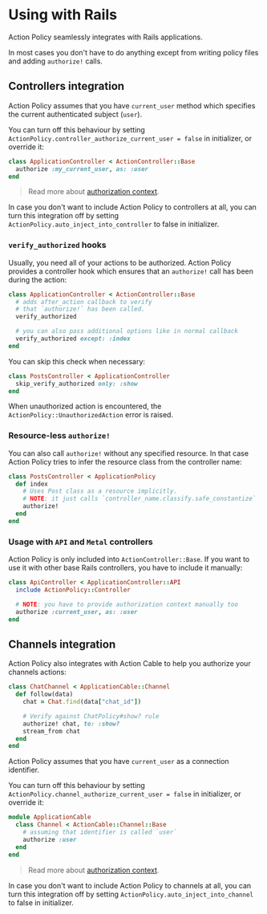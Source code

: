 # Using with Rails

Action Policy seamlessly integrates with Rails applications.

In most cases you don't have to do anything except from writing policy files and adding `authorize!` calls.

## Controllers integration

Action Policy assumes that you have `current_user` method which specifies the current authenticated subject (`user`).

You can turn off this behaviour by setting `ActionPolicy.controller_authorize_current_user = false` in initializer, or override it:

```ruby
class ApplicationController < ActionController::Base
  authorize :my_current_user, as: :user
end
```

> Read more about [authorization context](authorization_context.md).

In case you don't want to include Action Policy to controllers at all,
you can turn this integration off by setting `ActionPolicy.auto_inject_into_controller` to false
in initializer.

### `verify_authorized` hooks

Usually, you need all of your actions to be authorized. Action Policy provides a controller hook which ensures that an `authorize!` call has been during the action:

```ruby
class ApplicationController < ActionController::Base
  # adds after_action callback to verify
  # that `authorize!` has been called.
  verify_authorized

  # you can also pass additional options like in normal callback
  verify_authorized except: :index
end
```

You can skip this check when necessary:

```ruby
class PostsController < ApplicationController
  skip_verify_authorized only: :show
end
```

When unauthorized action is encountered, the `ActionPolicy::UnauthorizedAction` error is raised.

### Resource-less `authorize!`

You can also call `authorize!` without any specified resource.
In that case Action Policy tries to infer the resource class from the controller name:

```ruby
class PostsController < ApplicationPolicy
  def index
    # Uses Post class as a resource implicitly.
    # NOTE: it just calls `controller_name.classify.safe_constantize`
    authorize!
  end
end
```

### Usage with `API` and `Metal` controllers

Action Policy is only included into `ActionController::Base`. If you want to use it with other base Rails controllers, you have to include it manually:

```ruby
class ApiController < ApplicationController::API
  include ActionPolicy::Controller

  # NOTE: you have to provide authorization context manually too
  authorize :current_user, as: :user
end
```

## Channels integration

Action Policy also integrates with Action Cable to help you authorize your channels actions:

```ruby
class ChatChannel < ApplicationCable::Channel
  def follow(data)
    chat = Chat.find(data["chat_id"])

    # Verify against ChatPolicy#show? rule
    authorize! chat, to: :show?
    stream_from chat
  end
end
```

Action Policy assumes that you have `current_user` as a connection identifier.

You can turn off this behaviour by setting `ActionPolicy.channel_authorize_current_user = false` in initializer, or override it:

```ruby
module ApplicationCable
  class Channel < ActionCable::Channel::Base
    # assuming that identifier is called `user`
    authorize :user
  end
end
```

> Read more about [authorization context](authorization_context.md).

In case you don't want to include Action Policy to channels at all,
you can turn this integration off by setting `ActionPolicy.auto_inject_into_channel` to false
in initializer.
